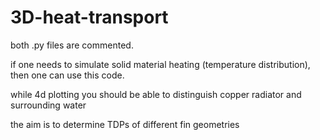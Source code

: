 # 3D-heat-transport


both .py files are commented.

if one needs to simulate solid material heating (temperature distribution), then one can use this code.


while 4d plotting you should be able to distinguish copper radiator and surrounding water


the aim is to determine TDPs of different fin geometries
